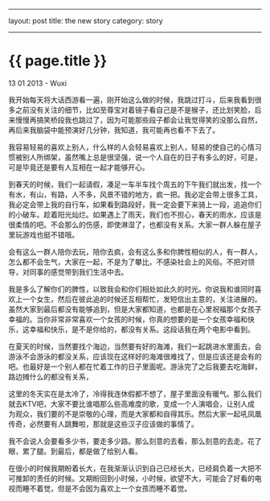 ---
layout: post
title: the new story
category: story
___

{{ page.title }}
================

<p class="meta">13 01 2013 - Wuxi</p>

我开始每天将大话西游看一遍，刚开始这么做的时候，我跳过打斗，后来我看到很多之前没有关注的细节，比如至尊宝对着镜子看自己是不是猴子，还比划笑脸，后来慢慢再搞笑桥段我也跳过了，因为可能那些段子都会让我觉得笑的没那么自然，再后来我脑袋中能预演好几分钟，我知道，我可能再也看不下去了。

我容易轻易的喜欢上别人，什么样的人会轻易喜欢上别人，轻易的使自己的心情习惯被别人所绑架，虽然嘴上总是很坚强，说一个人自在的日子有多么的好，可是，可是毕竟还是要有人互相在一起才能够开心。

到春天的时候，我们一起请假，凑足一车半车找个周五的下午我们就出发，找一个有水，有山，有路，人不多，风景不错的地方，疯一把。我必定会带上很多工具，我必定会带上我的自行车，如果看到路段好，我一定会要下来骑上一段，追追你们的小破车。趁着阳光灿烂。如果遇上了雨天，我们也不担心，春天的雨水，应该是很柔情的吧。不会那么的伤感，即使淋湿了，也都没有关系。大家一群人躲在屋子里玩游戏也挺不错哦。

会有这么一群人陪你去玩，陪你去疯，会有这么多和你脾性相似的人，有一群人，怎么都不会生气，大家在一起，不是为了攀比，不感染社会上的风俗。不把对领导，对同事的感觉带到我们生活中去。

我是多么了解你们的脾性，以致我会和你们相处如此久的时光。你说我和谁同时喜欢上一个女生，然后在彼此追的时候还互相帮忙，发短信出主意的，关注进展的。虽然大家到最后都没有能够追到，但是大家都知道，也都是在心里祝福那个女孩子幸福的。当你非常非常喜欢一个女孩的时候，你真的想要的是一个女孩幸福和快乐，这幸福和快乐，是不是你给的，都没有关系。这段话我在两个电影中看到。

在夏天的时候，当然要找个海边，当然要有好的海滩，我们一起跳进水里面去，会游泳不会游泳的都没关系，应该现在这样好的海滩很难找了，但是应该还是会有的吧。也最好是一个别人都在忙着工作的日子里面呢。游泳完了之后我要去吃海鲜，路边摊什么的都没有关系，

这里的冬天实在是太冷了，冷得我连休假都不想了，屋子里面没有暖气。那么我们就去KTV吧，大家不要比谁唱那么些高难度的歌，变成一个人演唱会，让别人成为观众，我们要的不是崇敬的心理，而是大家都和自得其乐。然后大家一起吼凤凰传奇，必然要有人跳舞啦，那就是这些汉子应该做的事情了。

我不会说人会要看多少书，要走多少路。那么刻意的去看，那么刻意的去走。花了眼，累了腿。到最后，都是做了给别人看。

在很小的时候我期盼着长大，在我渐渐认识到自己已经长大，已经肩负着一大把不可推卸的责任的时候。又期盼回到小时候，小时候，欲望不大，可能会了好看的电视而睡不着觉，但是不会因为喜欢上一个女孩而睡不着觉。
